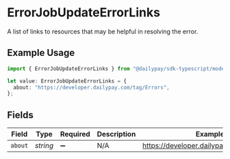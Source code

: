 # ErrorJobUpdateErrorLinks

A list of links to resources that may be helpful in resolving the error.

## Example Usage

```typescript
import { ErrorJobUpdateErrorLinks } from "@dailypay/sdk-typescript/models";

let value: ErrorJobUpdateErrorLinks = {
  about: "https://developer.dailypay.com/tag/Errors",
};
```

## Fields

| Field                                     | Type                                      | Required                                  | Description                               | Example                                   |
| ----------------------------------------- | ----------------------------------------- | ----------------------------------------- | ----------------------------------------- | ----------------------------------------- |
| `about`                                   | *string*                                  | :heavy_minus_sign:                        | N/A                                       | https://developer.dailypay.com/tag/Errors |